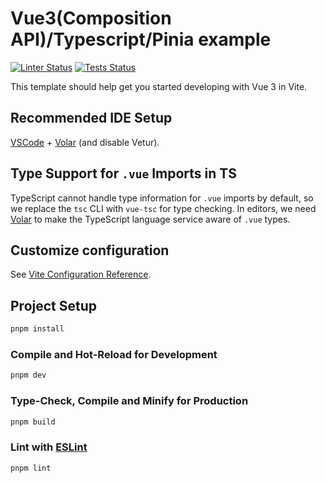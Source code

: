 # Vue3(Composition API)/Typescript/Pinia example

[![Linter Status](https://github.com/filipov/vue3-ts-pinia-example/actions/workflows/lint.yml/badge.svg)](https://github.com/filipov/vue3-ts-pinia-example/actions)
[![Tests Status](https://github.com/filipov/vue3-ts-pinia-example/actions/workflows/test.yml/badge.svg)](https://github.com/filipov/vue3-ts-pinia-example/actions)

This template should help get you started developing with Vue 3 in Vite.

## Recommended IDE Setup

[VSCode](https://code.visualstudio.com/) + [Volar](https://marketplace.visualstudio.com/items?itemName=Vue.volar) (and disable Vetur).

## Type Support for `.vue` Imports in TS

TypeScript cannot handle type information for `.vue` imports by default, so we replace the `tsc` CLI with `vue-tsc` for type checking. In editors, we need [Volar](https://marketplace.visualstudio.com/items?itemName=Vue.volar) to make the TypeScript language service aware of `.vue` types.

## Customize configuration

See [Vite Configuration Reference](https://vite.dev/config/).

## Project Setup

```sh
pnpm install
```

### Compile and Hot-Reload for Development

```sh
pnpm dev
```

### Type-Check, Compile and Minify for Production

```sh
pnpm build
```

### Lint with [ESLint](https://eslint.org/)

```sh
pnpm lint
```
